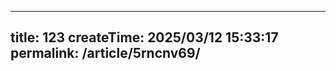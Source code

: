 <!--
 * @Author: origin gitea@gitea.com
 * @Date: 2025-03-12 15:33:17
 * @LastEditors: origin gitea@gitea.com
 * @LastEditTime: 2025-03-12 19:59:29
 * @FilePath: \my-project\docs\学习\123.md
 * @Description: 这是默认设置,请设置`customMade`, 打开koroFileHeader查看配置 进行设置: https://github.com/OBKoro1/koro1FileHeader/wiki/%E9%85%8D%E7%BD%AE
-->
---
title: 123
createTime: 2025/03/12 15:33:17
permalink: /article/5rncnv69/
---

